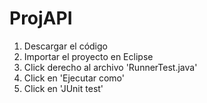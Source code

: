 # ProjAPI

1. Descargar el código
2. Importar el proyecto en Eclipse
3. Click derecho al archivo 'RunnerTest.java'
4. Click en 'Ejecutar como'
5. Click en 'JUnit test'
